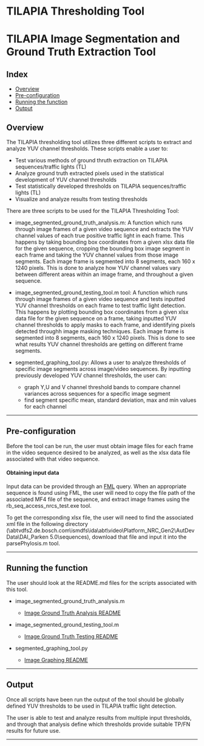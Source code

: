 # TILAPIA Thresholding Tool


# TILAPIA Image Segmentation and Ground Truth Extraction Tool

## Index

* [Overview](#Overview)
* [Pre-configuration](#Pre-configuration)
* [Running the function](#Running-the-function)
* [Output](#Output)


## Overview
The TILAPIA thresholding tool utilizes three different scripts to extract and analyze YUV channel thresholds. These scripts enable a user to:
* Test various methods of ground thruth extraction on TILAPIA sequences/traffic lights (TL)
* Analyze ground truth extracted pixels used in the statistical development of YUV channel thresholds
* Test statistically developed thresholds on TILAPIA sequences/traffic lights (TL)
* Visualize and analyze results from testing thresholds

There are three scripts to be used for the TILAPIA Thresholding Tool:

* image_segmented_ground_truth_analysis.m: A function which runs through image frames of a given video sequence and extracts the YUV channel values of each true positive traffic light in each frame. This happens by taking bounding box coordinates from a given xlsx data file for the given sequence, cropping the bounding box image segment in each frame and taking the YUV channel values from those image segments. Each image frame is segmented into 8 segments, each 160 x 1240 pixels. This is done to analyze how YUV channel values vary between different areas within an image frame, and throughout a given sequence. 

* image_segmented_ground_testing_tool.m tool: A function which runs through image frames of a given video sequence and tests inputted YUV channel thresholds on each frame to test traffic light detection. This happens by plotting bounding box coordinates from a given xlsx data file for the given sequence on a frame, taking inputted YUV channel thresholds to apply masks to each frame, and identifying pixels detected throughh image masking techniques. Each image frame is segmented into 8 segments, each 160 x 1240 pixels. This is done to see what results YUV channel thresholds are getting on different frame segments. 

* segmented_graphing_tool.py: Allows a user to analyze thresholds of specific image segments across image/video sequences. By inputting previously developed YUV channel thresholds, the user can:
    * graph Y,U and V channel threshold bands to compare channel variances across sequences for a specific image segment
    * find segment specific mean, standard deviation, max and min values for each channel

----
## Pre-configuration
Before the tool can be run, the user must obtain image files for each frame in the video sequence desired to be analyzed, as well as the xlsx data file associated with that video sequence.  

#### Obtaining input data
Input data can be provided through an [FML] query. When an appropriate sequence is found using FML, the user will need to copy the file path of the associated MF4 file of the sequence, and extract image frames using the rb_seq_access_nrcs_test.exe tool. 

To get the corresponding xlsx file, the user will need to find the associated xml file in the following directory (\\abtvdfs2.de.bosch.com\ismdfs\ida\abt\video\Platform_NRC_Gen2\AutDevData\DAI_Parken 5.0\sequences), download that file and input it into the parsePhylosis.m tool. 

----
## Running the function
The user should look at the README.md files for the scripts associated with this tool.

* image_segmented_ground_truth_analysis.m 
    * [Image Ground Truth Analysis README]

* image_segmented_ground_testing_tool.m
    * [Image Ground Truth Testing README]
    
* segmented_graphing_tool.py
    * [Image Graphing README]
    
----
## Output
Once all scripts have been run the output of the tool should be globally defined YUV thresholds to be used in TILAPIA traffic light detection. 

The user is able to test and analyze results from multiple input thresholds, and through that analysis define which thresholds provide suitable TP/FN results for future use.

----
[//]: # (Var Defs)

[FML]: <http://rb-fml.de.bosch.com/#/sequences?tiles=true>
[Image Ground Truth Analysis README]: <Threshold_Extraction/README.md>
[Image Ground Truth Testing README]: <Threshold_Testing/README.md>
[Image Graphing README]: <Visualization_Test_Results/README.md>